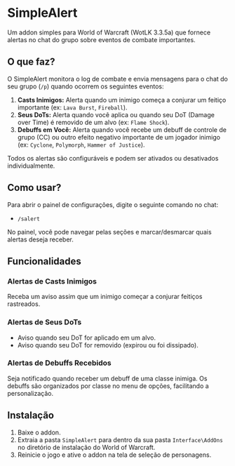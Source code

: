 # SimpleAlert

Um addon simples para World of Warcraft (WotLK 3.3.5a) que fornece alertas no chat do grupo sobre eventos de combate importantes.

## O que faz?

O SimpleAlert monitora o log de combate e envia mensagens para o chat do seu grupo (`/p`) quando ocorrem os seguintes eventos:

1.  **Casts Inimigos:** Alerta quando um inimigo começa a conjurar um feitiço importante (ex: `Lava Burst`, `Fireball`).
2.  **Seus DoTs:** Alerta quando você aplica ou quando seu DoT (Damage over Time) é removido de um alvo (ex: `Flame Shock`).
3.  **Debuffs em Você:** Alerta quando você recebe um debuff de controle de grupo (CC) ou outro efeito negativo importante de um jogador inimigo (ex: `Cyclone`, `Polymorph`, `Hammer of Justice`).

Todos os alertas são configuráveis e podem ser ativados ou desativados individualmente.

## Como usar?

Para abrir o painel de configurações, digite o seguinte comando no chat:

-   `/salert`

No painel, você pode navegar pelas seções e marcar/desmarcar quais alertas deseja receber.

## Funcionalidades

### Alertas de Casts Inimigos

Receba um aviso assim que um inimigo começar a conjurar feitiços rastreados.

### Alertas de Seus DoTs

-   Aviso quando seu DoT for aplicado em um alvo.
-   Aviso quando seu DoT for removido (expirou ou foi dissipado).

### Alertas de Debuffs Recebidos

Seja notificado quando receber um debuff de uma classe inimiga. Os debuffs são organizados por classe no menu de opções, facilitando a personalização.

## Instalação

1.  Baixe o addon.
2.  Extraia a pasta `SimpleAlert` para dentro da sua pasta `Interface\AddOns` no diretório de instalação do World of Warcraft.
3.  Reinicie o jogo e ative o addon na tela de seleção de personagens.
